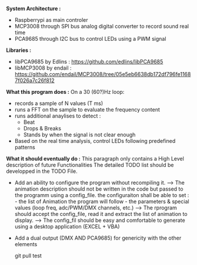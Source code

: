 


**System Architecture :**
- Raspberrypi as main controler
- MCP3008 through SPI bus analog digital converter to record sound real time
- PCA9685 through I2C bus to control LEDs using a PWM signal

**Libraries :** 
- libPCA9685 by Edlins : https://github.com/edlins/libPCA9685
- libMCP3008 by endail : https://github.com/endail/MCP3008/tree/05e5eb6638db172df796fe11687f026a7c26f812



**What this program does :**
On a 30 (60?)Hz loop: 
- records a sample of N values (T ms)
- runs a FFT on the sample to evaluate the frequency content
- runs additional anaylises to detect :
    - Beat
    - Drops & Breaks
    - Stands by when the signal is not clear enough  
- Based on the real time  analysis, control LEDs following predefined patterns

**What it should eventually do :**
This paragraph only contains a High Level description of future Functionalities
The detailed TODO list should be developped in the TODO File.



- Add an ability to configure the program without recompiling it.
    --> The animation description should not be written in the code but passed to the programm using a config_file.
    the configuraiton shall be able to set :
        - the list of Animation the program will follow
        - the parameters & special values (loop freq, adc/PWM/DMX channels, etc.)
    --> The rprogram should accept the config_file, read it and extract the list of animation to display.
    --> The config_fil should be easy and comfortable to generate using a desktop application (EXCEL + VBA)

- Add a dual output (DMX AND PCA9685) for genericity with the other elements

  git pull test
